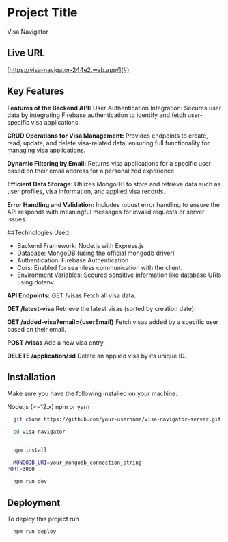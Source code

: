 
# Project Title
Visa Navigator



## Live URL
[https://visa-navigator-244e2.web.app/](#) 

## Key Features
**Features of the Backend API:**
User Authentication Integration:
Secures user data by integrating Firebase authentication to identify and fetch user-specific visa applications.

**CRUD Operations for Visa Management:**
Provides endpoints to create, read, update, and delete visa-related data, ensuring full functionality for managing visa applications.

**Dynamic Filtering by Email:**
Returns visa applications for a specific user based on their email address for a personalized experience.

**Efficient Data Storage:**
Utilizes MongoDB to store and retrieve data such as user profiles, visa information, and applied visa records.

**Error Handling and Validation:**
Includes robust error handling to ensure the API responds with meaningful messages for invalid requests or server issues.

##Technologies Used:
- Backend Framework: Node.js with Express.js
- Database: MongoDB (using the official mongodb driver)
- Authentication: Firebase Authentication
- Cors: Enabled for seamless communication with the client.
- Environment Variables: Secured sensitive information like database URIs using dotenv.

**API Endpoints:**
GET /visas
Fetch all visa data.

**GET /latest-visa**
Retrieve the latest visas (sorted by creation date).

**GET /added-visa?email={userEmail}**
Fetch visas added by a specific user based on their email.

**POST /visas**
Add a new visa entry.

**DELETE /application/:id**
Delete an applied visa by its unique ID.

## Installation
Make sure you have the following installed on your machine:

Node.js (>=12.x)
npm or yarn

```bash
  git clone https://github.com/your-username/visa-navigator-server.git


```
```bash
  cd visa-navigator



```
```bash
  npm install
```
```bash
  MONGODB_URI=your_mongodb_connection_string
PORT=3000


```
```bash
  npm run dev

```



## Deployment

To deploy this project run

```bash
  npm run deploy
```

